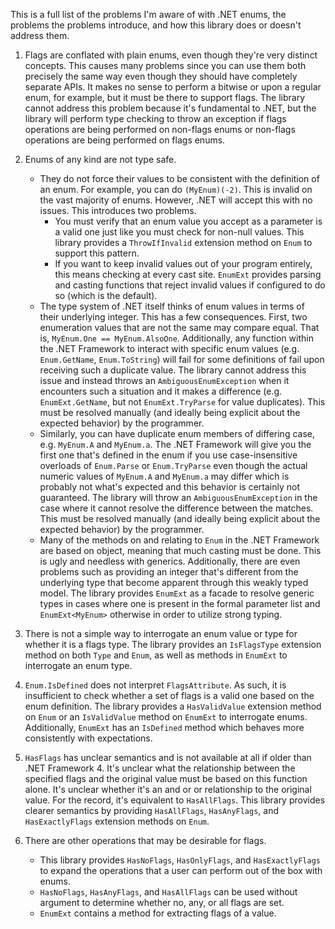 This is a full list of the problems I'm aware of with .NET enums, the problems the problems introduce, and how this library does or doesn't address them.

1. Flags are conflated with plain enums, even though they're very distinct concepts.
	This causes many problems since you can use them both precisely the same way even though they should have completely separate APIs. It makes no sense to perform a bitwise or upon a regular enum, for example, but it must be there to support flags. The library cannot address this problem because it's fundamental to .NET, but the library will perform type checking to throw an exception if flags operations are being performed on non-flags enums or non-flags operations are being performed on flags enums.

2. Enums of any kind are not type safe.
	+ They do not force their values to be consistent with the definition of an enum. For example, you can do `(MyEnum)(-2)`. This is invalid on the vast majority of enums. However, .NET will accept this with no issues. This introduces two problems.
		* You must verify that an enum value you accept as a parameter is a valid one just like you must check for non-null values. This library provides a `ThrowIfInvalid` extension method on `Enum` to support this pattern.
		* If you want to keep invalid values out of your program entirely, this means checking at every cast site. `EnumExt` provides parsing and casting functions that reject invalid values if configured to do so (which is the default).
	+ The type system of .NET itself thinks of enum values in terms of their underlying integer. This has a few consequences. First, two enumeration values that are not the same may compare equal. That is, `MyEnum.One == MyEnum.AlsoOne`. Additionally, any function within the .NET Framework to interact with specific enum values (e.g. 	`Enum.GetName`, `Enum.ToString`) will fail for some definitions of fail upon receiving such a duplicate value. The library cannot address this issue and instead throws an `AmbiguousEnumException` when it encounters such a situation and it makes a difference (e.g. `EnumExt.GetName`, but not `EnumExt.TryParse` for value duplicates). This must be resolved manually (and ideally being explicit about the expected behavior) by the programmer.
	+ Similarly, you can have duplicate enum members of differing case, e.g. `MyEnum.A` and `MyEnum.a`. The .NET Framework will give you the first one that's defined in the enum if you use case-insensitive overloads of `Enum.Parse` or `Enum.TryParse` even though the actual numeric values of `MyEnum.A` and `MyEnum.a` may differ which is probably not what's expected and this behavior is certainly not guaranteed. The library will throw an `AmbiguousEnumException` in the case where it cannot resolve the difference between the matches. This must be resolved manually (and ideally being explicit about the expected behavior) by the programmer.
	+ Many of the methods on and relating to `Enum` in the .NET Framework are based on object, meaning that much casting must be done. This is ugly and needless with generics. Additionally, there are even problems such as providing an integer that's different from the underlying type that become apparent through this weakly typed model. The library provides `EnumExt` as a facade to resolve generic types in cases where one is present in the formal parameter list and `EnumExt<MyEnum>` otherwise in order to utilize strong typing.

3. There is not a simple way to interrogate an enum value or type for whether it is a flags type.
	The library provides an `IsFlagsType` extension method on both `Type` and `Enum`, as well as methods in `EnumExt` to interrogate an enum type.

4. `Enum.IsDefined` does not interpret `FlagsAttribute`.
	As such, it is insufficient to check whether a set of flags is a valid one based on the enum definition. The library provides a `HasValidValue` extension method on `Enum` or an `IsValidValue` method on `EnumExt` to interrogate enums. Additionally, `EnumExt` has an `IsDefined` method which behaves more consistently with expectations.

5. `HasFlags` has unclear semantics and is not available at all if older than .NET Framework 4.
	It's unclear what the relationship between the specified flags and the original value must be based on this function alone. It's unclear whether it's an and or or relationship to the original value. For the record, it's equivalent to `HasAllFlags`. This library provides clearer semantics by providing `HasAllFlags`, `HasAnyFlags`, and `HasExactlyFlags` extension methods on `Enum`.

6. There are other operations that may be desirable for flags.
	+ This library provides `HasNoFlags`, `HasOnlyFlags`, and `HasExactlyFlags` to expand the operations that a user can perform out of the box with enums.
	+ `HasNoFlags`, `HasAnyFlags`, and `HasAllFlags` can be used without argument to determine whether no, any, or all flags are set.
	+ `EnumExt` contains a method for extracting flags of a value.
